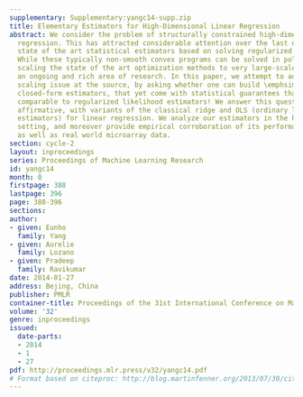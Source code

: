```yaml
---
supplementary: Supplementary:yangc14-supp.zip
title: Elementary Estimators for High-Dimensional Linear Regression
abstract: We consider the problem of structurally constrained high-dimensional linear
  regression. This has attracted considerable attention over the last decade, with
  state of the art statistical estimators based on solving regularized convex programs.
  While these typically non-smooth convex programs can be solved in polynomial time,
  scaling the state of the art optimization methods to very large-scale problems is
  an ongoing and rich area of research. In this paper, we attempt to address this
  scaling issue at the source, by asking whether one can build \emphsimpler possibly
  closed-form estimators, that yet come with statistical guarantees that are nonetheless
  comparable to regularized likelihood estimators! We answer this question in the
  affirmative, with variants of the classical ridge and OLS (ordinary least squares
  estimators) for linear regression. We analyze our estimators in the high-dimensional
  setting, and moreover provide empirical corroboration of its performance on simulated
  as well as real world microarray data.
section: cycle-2
layout: inproceedings
series: Proceedings of Machine Learning Research
id: yangc14
month: 0
firstpage: 388
lastpage: 396
page: 388-396
sections: 
author:
- given: Eunho
  family: Yang
- given: Aurelie
  family: Lozano
- given: Pradeep
  family: Ravikumar
date: 2014-01-27
address: Bejing, China
publisher: PMLR
container-title: Proceedings of the 31st International Conference on Machine Learning
volume: '32'
genre: inproceedings
issued:
  date-parts:
  - 2014
  - 1
  - 27
pdf: http://proceedings.mlr.press/v32/yangc14.pdf
# Format based on citeproc: http://blog.martinfenner.org/2013/07/30/citeproc-yaml-for-bibliographies/
---
```

